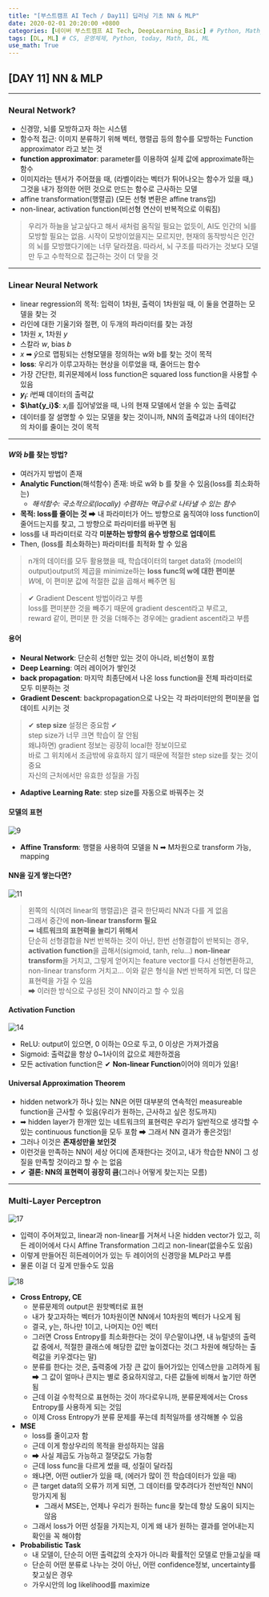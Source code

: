 ```yaml
---
title: "[부스트캠프 AI Tech / Day11] 딥러닝 기초 NN & MLP"
date: 2020-02-01 20:20:00 +0800
categories: [네이버 부스트캠프 AI Tech, DeepLearning_Basic] # Python, Math_AI, DeepLearning_Basic
tags: [DL, ML] # CS, 운영체제, Python, today, Math, DL, ML
use_math: True
---
```



## **[DAY 11] NN & MLP**

---

### **Neural Network?**

- 신경망, 뇌를 모방하고자 하는 시스템
- 함수적 접근: 이미지 분류하기 위해 벡터, 행렬곱 등의 함수를 모방하는 Function approximator 라고 보는 것
- **function approximator**: parameter를 이용하여 실제 값에 approximate하는 함수
- 이미지라는 텐서가 주어졌을 때, (라벨이라는 벡터가 튀어나오는 함수가 있을 때,) 그것을 내가 정의한 어떤 것으로 만드는 함수로 근사하는 모델
- affine transformation(행렬곱) (모든 선형 변환은 affine trans임)
- non-linear, activation function(비선형 연산이 반복적으로 이뤄짐)

> 우리가 하늘을 날고싶다고 해서 새처럼 움직일 필요는 없듯이, AI도 인간의 뇌를 모방할 필요는 없음. 시작이 모방이었을지는 모르지만, 현재의 동작방식은 인간의 뇌를 모방했다기에는 너무 달라졌음. 따라서, 뇌 구조를 따라가는 것보다 모델만 두고 수학적으로 접근하는 것이 더 맞을 것

---

### **Linear Neural Network**

- linear regression의 목적: 입력이 1차원, 출력이 1차원일 때, 이 둘을 연결하는 모델을 찾는 것
- 라인에 대한 기울기와 절편, 이 두개의 파라미터를 찾는 과정
- 1차원 $x$, 1차원 $y$
- 스칼라 $w$, bias $b$
- $x$ ➡ $\hat{y}$으로 맵핑되는 선형모델을 정의하는 w와 b를 찾는 것이 목적
- **loss**: 우리가 이루고자하는 현상을 이루었을 때, 줄어드는 함수
- 가장 간단한, 회귀문제에서 loss function은 squared loss function을 사용할 수 있음
- **$y_i$**: $i$번째 데이터의 출력값
- **$\hat{y_i}$**: $x_i$를 집어넣었을 때, 나의 현재 모델에서 얻을 수 있는 출력값
- 데이터를 잘 설명할 수 있는 모델을 찾는 것이니까, NN의 출력값과 나의 데이터간의 차이를 줄이는 것이 목적

---

#### **$W$와 $b$를 찾는 방법?**

- 여러가지 방법이 존재
- **Analytic Function**(해석함수) 존재: 바로 w와 b 를 찾을 수 있음(loss를 최소화하는)
  - *해석함수: 국소적으로(locally) 수렴하는 멱급수로 나타낼 수 있는 함수*
- **목적: loss를 줄이는 것** ➡ 내 파라미터가 어느 방향으로 움직여야 loss function이 줄어드는지를 찾고, 그 방향으로 파라미터를 바꾸면 됨
- loss를 내 파라미터로 각각 **미분하는 방향의 음수 방향으로 업데이트**
- Then, (loss를 최소화하는) 파라미터를 최적화 할 수 있음

> n개의 데이터를 모두 활용했을 때, 학습데이터의 target data와 (model의 output)output의 제곱을 minimize하는 **loss func의 w에 대한 편미분**  
> $W$에, 이 편미분 값에 적절한 값을 곱해서 빼주면 됨  

> ✔ Gradient Descent 방법이라고 부름  
> loss를 편미분한 것을 빼주기 때문에 gradient descent라고 부르고,  
> reward 같이, 편미분 한 것을 더해주는 경우에는 gradient ascent라고 부름  

#### **용어**

- **Neural Network**: 단순히 선형만 있는 것이 아니라, 비선형이 포함
- **Deep Learning**: 여러 레이어가 쌓인것
- **back propagation**: 마지막 최종단에서 나온 loss function을 전체 파라미터로 모두 미분하는 것
- **Gradient Descent**: backpropagation으로 나오는 각 파라미터만의 편미분을 업데이트 시키는 것 

> ✔ **step size** 설정은 중요함 ✔  
> step size가 너무 크면 학습이 잘 안됨  
> 왜냐하면) gradient 정보는 굉장히 local한 정보이므로  
> 바로 그 위치에서 조금밖에 유효하지 않기 때문에 적절한 step size를 찾는 것이 중요  
> 자신의 근처에서만 유효한 성질을 가짐  

- **Adaptive Learning Rate**: step size를 자동으로 바꿔주는 것

#### **모델의 표현**

![9](/assets/img/sources/2021-02-02-22-29-35.png)

- **Affine Transform**: 행렬을 사용하여 모델을 N ➡ M차원으로 transform 가능, mapping

#### **NN을 깊게 쌓는다면?**

![11](/assets/img/sources/2021-02-02-22-31-01.png)

> 왼쪽의 식(여러 linear의 행렬곱)은 결국 한단짜리 NN과 다를 게 없음  
> 그래서 중간에 **non-linear transform 필요**  
> ➡ **네트워크의 표현력을 늘리기 위해서**  
> 단순히 선형결합을 N번 반복하는 것이 아닌, 한번 선형결합이 반복되는 경우, **activation function**을 곱해서(sigmoid, tanh, relu...) **non-linear transform**을 거치고, 그렇게 얻어지는 feature vector를 다시 선형변환하고, non-linear transform 거치고... 이와 같은 형식을 N번 반복하게 되면, 더 많은 표현력을 가질 수 있음  
> ➡ 이러한 방식으로 구성된 것이 NN이라고 할 수 있음  

#### **Activation Function**

![14](/assets/img/sources/2021-02-02-22-33-28.png)

- ReLU: output이 있으면, 0 이하는 0으로 두고, 0 이상은 가져가겠음
- Sigmoid: 출력값을 항상 0~1사이의 값으로 제한하겠음
- 모든 activation function은 ✔ **Non-linear Function**이어야 의미가 있음!

#### **Universal Approximation Theorem**

- hidden network가 하나 있는 NN은 어떤 대부분의 연속적인 measureable function을 근사할 수 있음(우리가 원하는, 근사하고 싶은 정도까지)
- ➡ hidden layer가 한개만 있는 네트워크의 표현력은 우리가 일반적으로 생각할 수 있는 continuous function을 모두 포함 ➡ 그래서 NN 결과가 좋은것임!
- 그러나 이것은 **존재성만을 보인것**
- 이런것을 만족하는 NN이 세상 어디에 존재한다는 것이고, 내가 학습한 NN이 그 성질을 만족할 것이라고 할 수 는 없음
- ✔ **결론: NN의 표현력이 굉장히 큼**(그러나 어떻게 찾는지는 모름)

---

### Multi-Layer Perceptron

![17](/assets/img/sources/2021-02-02-22-49-06.png)

- 입력이 주어져있고, linear과 non-linear를 거쳐서 나온 hidden vector가 있고, 히든 레이어에서 다시 Affine Transformation 그리고 non-linear(없을수도 있음)
- 이렇게 만들어진 히든레이어가 있는 두 레이어의 신경망을 MLP라고 부름
- 물론 이걸 더 깊게 만들수도 있음

![18](/assets/img/sources/2021-02-02-22-52-42.png)

- **Cross Entropy, CE**
  - 분류문제의 output은 원핫벡터로 표현
  - 내가 찾고자하는 벡터가 10차원이면 NN에서 10차원의 벡터가 나오게 됨
  - 결국, y는, 하나만 1이고, 나머지는 0인 벡터
  - 그러면 Cross Entropy를 최소화한다는 것이 무슨말이냐면, 내 뉴럴넷의 출력값 중에서, 적절한 클래스에 해당한 값만 높이겠다는 것(그 차원에 해당하는 출력값을 키우겠다는 말)
  - 분류를 한다는 것은, 출력중에 가장 큰 값이 들어가있는 인덱스만을 고려하게 됨 ➡ 그 값이 얼마나 큰지는 별로 중요하지않고, 다른 값들에 비해서 높기만 하면 됨
  - 근데 이걸 수학적으로 표현하는 것이 까다로우니까, 분류문제에서는 Cross Entropy를 사용하게 되는 것임
  - 이제 Cross Entropy가 분류 문제를 푸는데 최적일까를 생각해볼 수 있음
- **MSE**
  - loss를 줄이고자 함
  - 근데 이게 항상우리의 목적을 완성하지는 않음
  - ➡ 사실 제곱도 가능하고 절댓값도 가능함
  - 근데 loss func을 다르게 썼을 때, 성질이 달라짐
  - 왜냐면, 어떤 outlier가 있을 때, (에러가 많이 낀 학습데이터가 있을 때)
  - 큰 target data의 오류가 끼게 되면, 그 데이터를 맞추려다가 전반적인 NN이 망가지게 됨
    - 그래서 MSE는, 언제나 우리가 원하는 func을 찾는데 항상 도움이 되지는 않음
  - 그래서 loss가 어떤 성질을 가지는지, 이게 왜 내가 원하는 결과를 얻어내는지 확인을 꼭 해야함
- **Probabilistic Task**
  - 내 모델이, 단순히 어떤 출력값의 숫자가 아니라 확률적인 모델로 만들고싶을 때
  - 단순히 어떤 분류로 나누는 것이 아닌, 어떤 confidence정보, uncertainty를 찾고싶은 경우
  - 가우시안의 log likelihood를 maximize
